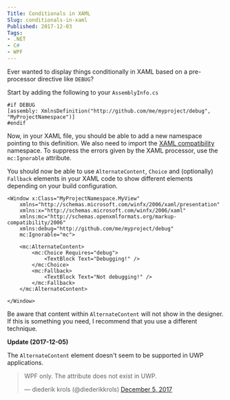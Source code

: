 ```yaml
---
Title: Conditionals in XAML
Slug: conditionals-in-xaml
Published: 2017-12-03
Tags:
- .NET
- C#
- WPF
---
```


Ever wanted to display things conditionally in XAML based on a pre-processor directive like `DEBUG`?

Start by adding the following to your `AssemblyInfo.cs`

```
#if DEBUG
[assembly: XmlnsDefinition("http://github.com/me/myproject/debug", "MyProjectNamespace")]
#endif
```

Now, in your XAML file, you should be able to add a new namespace pointing to this definition. We also need to import the [XAML compatibility](https://docs.microsoft.com/en-us/dotnet/framework/wpf/advanced/markup-compatibility-mc-language-features) namespace. To suppress the errors given by the XAML processor, use the `mc:Ignorable` attribute.

You should now be able to use `AlternateContent`, `Choice` and (optionally) `Fallback` elements in your XAML code to show
different elements depending on your build configuration.


```xaml
<Window x:Class="MyProjectNamespace.MyView"
    xmlns="http://schemas.microsoft.com/winfx/2006/xaml/presentation"
    xmlns:x="http://schemas.microsoft.com/winfx/2006/xaml"
    xmlns:mc="http://schemas.openxmlformats.org/markup-compatibility/2006"
    xmlns:debug="http://github.com/me/myproject/debug"
    mc:Ignorable="mc">

    <mc:AlternateContent>
        <mc:Choice Requires="debug">
            <TextBlock Text="Debugging!" />
        </mc:Choice>
        <mc:Fallback>
            <TextBlock Text="Not debugging!" />
        </mc:Fallback>
    </mc:AlternateContent>

</Window>
```

Be aware that content within `AlternateContent` will not show in the designer. If this is something you need, I recommend that you use a different technique.

**Update (2017-12-05)**  

The `AlternateContent` element doesn't seem to be supported in UWP applications.

<blockquote class="twitter-tweet" data-lang="en"><p lang="en" dir="ltr">WPF only. The attribute does not exist in UWP.</p>&mdash; diederik krols (@diederikkrols) <a href="https://twitter.com/diederikkrols/status/937942865484898305?ref_src=twsrc%5Etfw">December 5, 2017</a></blockquote>
<script async src="https://platform.twitter.com/widgets.js" charset="utf-8"></script>
